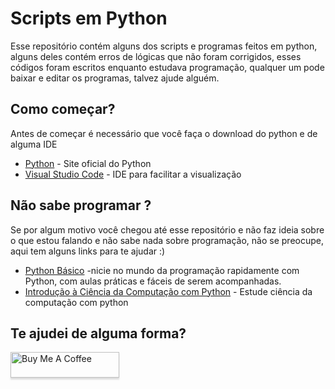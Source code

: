 # Scripts em Python

Esse repositório contém alguns dos scripts e programas feitos em python, alguns deles contém erros de lógicas que não foram corrigidos,
esses códigos foram escritos enquanto estudava programação, qualquer um pode baixar e editar os programas, talvez ajude alguém.

## Como começar?
Antes de começar é necessário que você faça o download do python e de alguma IDE
* [Python](https://www.python.org/downloads/) - Site oficial do Python
* [Visual Studio Code](https://code.visualstudio.com/?wt.mc_id=DX_841432/) - IDE para facilitar a visualização
## Não sabe programar ?
Se por algum motivo você chegou até esse repositório e não faz ideia sobre o que estou falando e não sabe nada sobre programação, não se preocupe, aqui tem alguns links para te ajudar :)
* [Python Básico](https://solyd.com.br/treinamentos/python-basico) -nicie no mundo da programação rapidamente com Python, com aulas práticas e fáceis de serem acompanhadas.
* [Introdução à Ciência da Computação com Python](https://www.youtube.com/playlist?list=PLcoJJSvnDgcKpOi_UeneTNTIVOigRQwcn) - Estude ciência da computação com python
## Te ajudei de alguma forma?

<a href="https://www.buymeacoffee.com/Ageu" target="_blank"><img src="https://www.buymeacoffee.com/assets/img/custom_images/orange_img.png" alt="Buy Me A Coffee" style="height: 41px !important;width: 174px !important;box-shadow: 0px 3px 2px 0px rgba(190, 190, 190, 0.5) !important;-webkit-box-shadow: 0px 3px 2px 0px rgba(190, 190, 190, 0.5) !important;" ></a>
